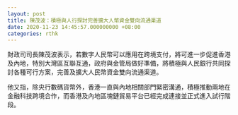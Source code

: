 ```yaml
---
layout: post
title: 陳茂波：積極與人行探討完善擴大人幣資金雙向流通渠道
date: 2020-11-23 14:45:57.000000000 +08:00
categories: rthk
---
```


財政司司長陳茂波表示，若數字人民幣可以應用在跨境支付，將可進一步促進香港及內地，特別大灣區互聯互通，政府與金管局做好準備，將積極與人民銀行共同探討各種可行方案，完善及擴大人民幣資金雙向流通渠道。

他又指，除央行數碼貨幣外，香港一直與內地相關部門緊密溝通，積極推動兩地在金融科技跨境合作，而香港及內地區塊鏈貿易平台已經完成連接並正式進入試行階段。
